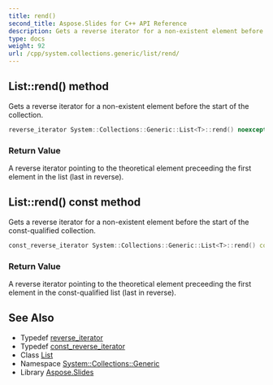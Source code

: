 ```yaml
---
title: rend()
second_title: Aspose.Slides for C++ API Reference
description: Gets a reverse iterator for a non-existent element before the start of the collection.
type: docs
weight: 92
url: /cpp/system.collections.generic/list/rend/
---
```

## List::rend() method


Gets a reverse iterator for a non-existent element before the start of the collection.

```cpp
reverse_iterator System::Collections::Generic::List<T>::rend() noexcept
```


### Return Value

A reverse iterator pointing to the theoretical element preceeding the first element in the list (last in reverse).

## List::rend() const method


Gets a reverse iterator for a non-existent element before the start of the const-qualified collection.

```cpp
const_reverse_iterator System::Collections::Generic::List<T>::rend() const noexcept
```


### Return Value

A reverse iterator pointing to the theoretical element preceeding the first element in the const-qualified list (last in reverse).

## See Also

* Typedef [reverse_iterator](./reverse_iterator/)
* Typedef [const_reverse_iterator](./const_reverse_iterator/)
* Class [List](./)
* Namespace [System::Collections::Generic](../)
* Library [Aspose.Slides](../../)